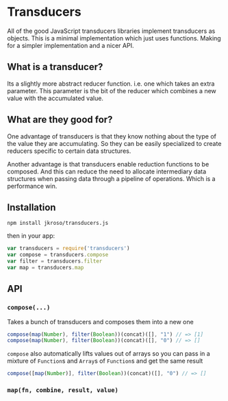 
# Transducers

  All of the good JavaScript transducers libraries implement transducers as objects. This is a minimal implementation which just uses functions. Making for a simpler implementation and a nicer API.

## What is a transducer?

  Its a slightly more abstract reducer function. i.e. one which takes an extra parameter. This parameter is the bit of the reducer which combines a new value with the accumulated value.

## What are they good for?

  One advantage of transducers is that they know nothing about the type of the value they are accumulating. So they can be easily specialized to create reducers specific to certain data structures.

  Another advantage is that transducers enable reduction functions to be composed. And this can reduce the need to allocate intermediary data structures when passing data through a pipeline of operations. Which is a performance win.

## Installation

`npm install jkroso/transducers.js`

then in your app:

```js
var transducers = require('transducers')
var compose = transducers.compose
var filter = transducers.filter
var map = transducers.map
```

## API

<!--js
var concat = Function.call.bind([].concat)
-->

### `compose(...)`

  Takes a bunch of transducers and composes them into a new one

```js
compose(map(Number), filter(Boolean))(concat)([], "1") // => [1]
compose(map(Number), filter(Boolean))(concat)([], "0") // => []
```

  `compose` also automatically lifts values out of arrays so you can pass in a mixture of `Function`s and `Array`s of `Function`s and get the same result

```js
compose([map(Number)], filter(Boolean))(concat)([], "0") // => []
```

### `map(fn, combine, result, value)`
